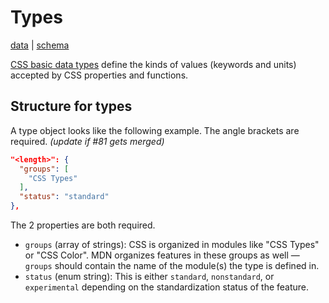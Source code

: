 # Types

[data](https://github.com/mdn/data/blob/master/css/types.json) |
[schema](https://github.com/mdn/data/blob/master/css/types.schema.json)

[CSS basic data types](https://developer.mozilla.org/en-US/docs/Web/CSS/CSS_Types) define the kinds of values (keywords and units) accepted by CSS properties and functions.

## Structure for types

A type object looks like the following example. The angle brackets are required. _(update if #81 gets merged)_

```json
"<length>": {
  "groups": [
    "CSS Types"
  ],
  "status": "standard"
},
```

The 2 properties are both required.
* `groups` (array of strings): CSS is organized in modules like "CSS Types" or "CSS Color". MDN organizes features in these groups as well — `groups` should contain the name of the module(s) the type is defined in.
* `status` (enum string): This is either `standard`, `nonstandard`, or `experimental` depending on the standardization status of the feature.
